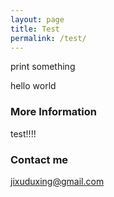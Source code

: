 ```yaml
---
layout: page
title: Test
permalink: /test/
---
```


print something 

hello world
### More Information

test!!!!


### Contact me

[jixuduxing@gmail.com](mailto:jixuduxing@gmail.com)
